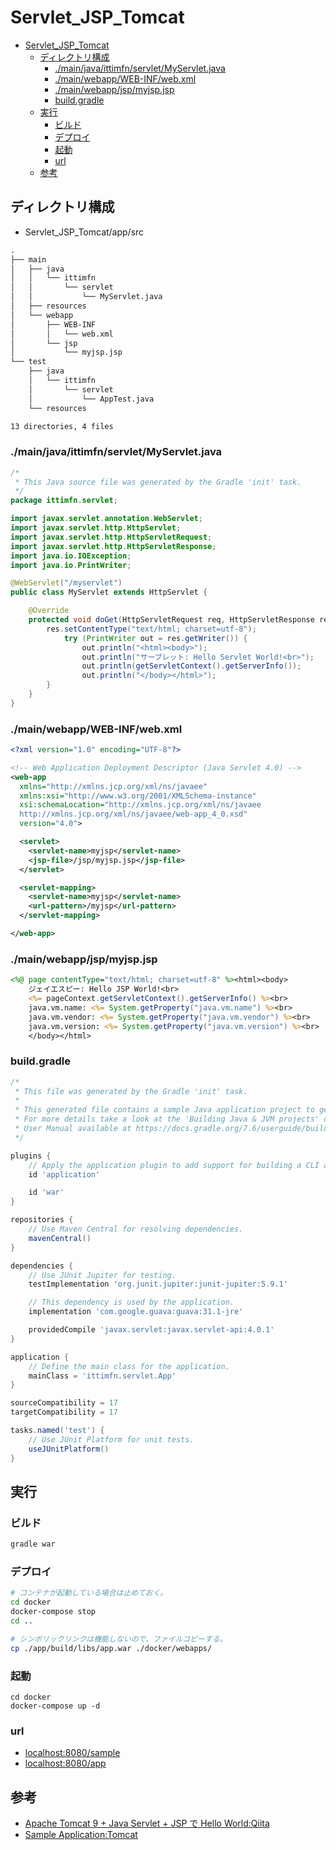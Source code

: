 # Servlet_JSP_Tomcat

- [Servlet\_JSP\_Tomcat](#servlet_jsp_tomcat)
  - [ディレクトリ構成](#ディレクトリ構成)
    - [./main/java/ittimfn/servlet/MyServlet.java](#mainjavaittimfnservletmyservletjava)
    - [./main/webapp/WEB-INF/web.xml](#mainwebappweb-infwebxml)
    - [./main/webapp/jsp/myjsp.jsp](#mainwebappjspmyjspjsp)
    - [build.gradle](#buildgradle)
  - [実行](#実行)
    - [ビルド](#ビルド)
    - [デプロイ](#デプロイ)
    - [起動](#起動)
    - [url](#url)
  - [参考](#参考)

## ディレクトリ構成

- Servlet_JSP_Tomcat/app/src

``` txt
.
├── main
│   ├── java
│   │   └── ittimfn
│   │       └── servlet
│   │           └── MyServlet.java
│   ├── resources
│   └── webapp
│       ├── WEB-INF
│       │   └── web.xml
│       └── jsp
│           └── myjsp.jsp
└── test
    ├── java
    │   └── ittimfn
    │       └── servlet
    │           └── AppTest.java
    └── resources

13 directories, 4 files
```

### ./main/java/ittimfn/servlet/MyServlet.java

``` java
/*
 * This Java source file was generated by the Gradle 'init' task.
 */
package ittimfn.servlet;

import javax.servlet.annotation.WebServlet;
import javax.servlet.http.HttpServlet;
import javax.servlet.http.HttpServletRequest;
import javax.servlet.http.HttpServletResponse;
import java.io.IOException;
import java.io.PrintWriter;

@WebServlet("/myservlet")
public class MyServlet extends HttpServlet {

    @Override
    protected void doGet(HttpServletRequest req, HttpServletResponse res) throws IOException {
        res.setContentType("text/html; charset=utf-8");
            try (PrintWriter out = res.getWriter()) {
                out.println("<html><body>");
                out.println("サーブレット: Hello Servlet World!<br>");
                out.println(getServletContext().getServerInfo());
                out.println("</body></html>");
        }
    }
}
```

### ./main/webapp/WEB-INF/web.xml

``` xml
<?xml version="1.0" encoding="UTF-8"?>

<!-- Web Application Deployment Descriptor (Java Servlet 4.0) -->
<web-app
  xmlns="http://xmlns.jcp.org/xml/ns/javaee"
  xmlns:xsi="http://www.w3.org/2001/XMLSchema-instance"
  xsi:schemaLocation="http://xmlns.jcp.org/xml/ns/javaee
  http://xmlns.jcp.org/xml/ns/javaee/web-app_4_0.xsd"
  version="4.0">

  <servlet>
    <servlet-name>myjsp</servlet-name>
    <jsp-file>/jsp/myjsp.jsp</jsp-file>
  </servlet>

  <servlet-mapping>
    <servlet-name>myjsp</servlet-name>
    <url-pattern>/myjsp</url-pattern>
  </servlet-mapping>

</web-app>
```

### ./main/webapp/jsp/myjsp.jsp

``` jsp
<%@ page contentType="text/html; charset=utf-8" %><html><body>
    ジェイエスピー: Hello JSP World!<br>
    <%= pageContext.getServletContext().getServerInfo() %><br>
    java.vm.name: <%= System.getProperty("java.vm.name") %><br>
    java.vm.vendor: <%= System.getProperty("java.vm.vendor") %><br>
    java.vm.version: <%= System.getProperty("java.vm.version") %><br>
    </body></html>
```

### build.gradle

``` Groovy
/*
 * This file was generated by the Gradle 'init' task.
 *
 * This generated file contains a sample Java application project to get you started.
 * For more details take a look at the 'Building Java & JVM projects' chapter in the Gradle
 * User Manual available at https://docs.gradle.org/7.6/userguide/building_java_projects.html
 */

plugins {
    // Apply the application plugin to add support for building a CLI application in Java.
    id 'application'

    id 'war'
}

repositories {
    // Use Maven Central for resolving dependencies.
    mavenCentral()
}

dependencies {
    // Use JUnit Jupiter for testing.
    testImplementation 'org.junit.jupiter:junit-jupiter:5.9.1'

    // This dependency is used by the application.
    implementation 'com.google.guava:guava:31.1-jre'

    providedCompile 'javax.servlet:javax.servlet-api:4.0.1'
}

application {
    // Define the main class for the application.
    mainClass = 'ittimfn.servlet.App'
}

sourceCompatibility = 17
targetCompatibility = 17

tasks.named('test') {
    // Use JUnit Platform for unit tests.
    useJUnitPlatform()
}
```

## 実行

### ビルド

``` bash
gradle war
```

### デプロイ

``` bash 
# コンテナが起動している場合は止めておく。
cd docker
docker-compose stop
cd ..

# シンボリックリンクは機能しないので、ファイルコピーする。
cp ./app/build/libs/app.war ./docker/webapps/
```

### 起動

```
cd docker
docker-compose up -d
```
### url

- [localhost:8080/sample](localhost:8080/sample)
- [localhost:8080/app](localhost:8080/app)

## 参考

- [Apache Tomcat 9 + Java Servlet + JSP で Hello World:Qiita](https://qiita.com/niwasawa/items/eb4640761a4e77490ea3)
- [Sample Application:Tomcat](https://tomcat.apache.org/tomcat-10.1-doc/appdev/sample/)